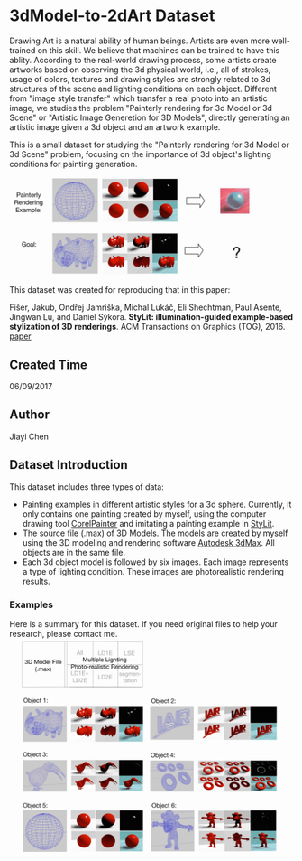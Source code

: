 # 3dModel-to-2dArt Dataset

 Drawing Art is a natural ability of human beings. Artists are even more well-trained on this skill. We believe that machines can be trained to have this ablity. According to the real-world drawing process, some artists create artworks based on observing the 3d physical world, i.e., all of strokes, usage of colors, textures and drawing styles are strongly related to 3d structures of the scene and lighting conditions on each object. Different from "image style transfer" which transfer a real photo into an artistic image, we studies the problem "Painterly rendering for 3d Model or 3d Scene" or "Artistic Image Generetion for 3D Models", directly generating an artistic image given a 3d object and an artwork example. 

  This is a small dataset for studying the "Painterly rendering for 3d Model or 3d Scene" problem, focusing on the importance of 3d object's lighting conditions for painting generation.

 ![image](https://github.com/jia-yi-chen/3dModel-to-2dArt-Dataset/blob/master/dataset_intro/3.jpg)

This dataset was created for reproducing that in this paper:

Fišer, Jakub, Ondřej Jamriška, Michal Lukáč, Eli Shechtman, Paul Asente, Jingwan Lu, and Daniel Sýkora. **StyLit: illumination-guided example-based stylization of 3D renderings**. ACM Transactions on Graphics (TOG), 2016. [paper](https://dl.acm.org/citation.cfm?id=2925948)

## Created Time

06/09/2017

## Author

Jiayi Chen

## Dataset Introduction 

This dataset includes three types of data:
* Painting examples in different artistic styles for a 3d sphere. Currently, it only contains one painting created by myself, using the computer drawing tool [CorelPainter](https://www.painterartist.com/en/product/painter/?sourceid=ptr2020-xx-ppc_brkws&x-vehicle=ppc_brkws&gclid=EAIaIQobChMInrG05eLl5AIVzw0rCh1_jwf1EAAYASAAEgK-avD_BwE) and imitating a painting example in [StyLit](https://dl.acm.org/citation.cfm?id=2925948).
* The source file (.max) of 3D Models. The models are created by myself using the 3D modeling and rendering software [Autodesk 3dMax](https://www.autodesk.com/products/3ds-max/overview). All objects are in the same file.
* Each 3d object model is followed by six images. Each image represents a type of lighting condition. These images are photorealistic rendering results.

### Examples
Here is a summary for this dataset. If you need original files to help your research, please contact me.
 ![image](https://github.com/jia-yi-chen/3dModel-to-2dArt-Dataset/blob/master/dataset_intro/1.jpg)
 ![image](https://github.com/jia-yi-chen/3dModel-to-2dArt-Dataset/blob/master/dataset_intro/2.jpg)


